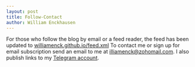 ```yaml
---
layout: post
title: Follow-Contact
author: William Enckhausen
---
```

For those who follow the blog by email or a feed reader, the feed has been updated to  <a href="https://williamenck.github.io/feed.xml">williamenck.github.io/feed.xml</a>  To contact me or sign up for email subscription send an email to me at [illiamenck@zohomail.com](mailto:williamenck@zohomail.com).  I also publish links to my [Telegram account](https://t.me/williamenck).
